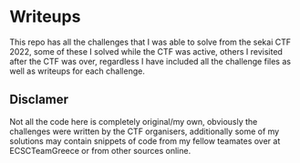 # Writeups

This repo has all the challenges that I was able to solve from the sekai CTF 2022, some of these I solved while the CTF was active, others I revisited after the CTF was over, regardless I have included all the challenge files as well as writeups for each challenge.

## Disclamer

Not all the code here is completely original/my own, obviously the challenges were written by the CTF organisers, additionally some of my solutions may contain snippets of code from my fellow teamates over at ECSCTeamGreece or from other sources online.
